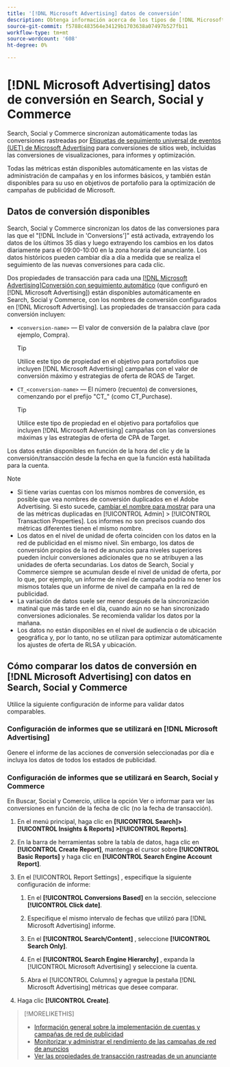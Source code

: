 ```yaml
---
title: '[!DNL Microsoft Advertising] datos de conversión'
description: Obtenga información acerca de los tipos de [!DNL Microsoft Advertising]Datos de conversión no rastreados disponibles en en Search, Social y Commerce.
source-git-commit: f5788c483564e34129b1703638a07497b527fb11
workflow-type: tm+mt
source-wordcount: '608'
ht-degree: 0%

---
```


# [!DNL Microsoft Advertising] datos de conversión en Search, Social y Commerce

Search, Social y Commerce sincronizan automáticamente todas las conversiones rastreadas por [Etiquetas de seguimiento universal de eventos (UET) de Microsoft Advertising](https://about.ads.microsoft.com/solutions/tools/universal-event-tracking) para conversiones de sitios web, incluidas las conversiones de visualizaciones, para informes y optimización.

Todas las métricas están disponibles automáticamente en las vistas de administración de campañas y en los informes básicos, y también están disponibles para su uso en objetivos de portafolio para la optimización de campañas de publicidad de Microsoft.

## Datos de conversión disponibles

Search, Social y Commerce sincronizan los datos de las conversiones para las que el &quot;[!DNL Include in 'Conversions']&quot; está activada, extrayendo los datos de los últimos 35 días y luego extrayendo los cambios en los datos diariamente para el 09:00-10:00 en la zona horaria del anunciante. Los datos históricos pueden cambiar día a día a medida que se realiza el seguimiento de las nuevas conversiones para cada clic.

Dos propiedades de transacción para cada una [[!DNL Microsoft Advertising]Conversión con seguimiento automático](https://help.ads.microsoft.com/apex/index/3/en-us/n5012) (que configuró en [!DNL Microsoft Advertising]) están disponibles automáticamente en Search, Social y Commerce, con los nombres de conversión configurados en [!DNL Microsoft Advertising]. Las propiedades de transacción para cada conversión incluyen:

* `<conversion-name>` — El valor de conversión de la palabra clave (por ejemplo, Compra).

  >[!TIP]
  >
  >Utilice este tipo de propiedad en el objetivo para portafolios que incluyen [!DNL Microsoft Advertising] campañas con el valor de conversión máximo y estrategias de oferta de ROAS de Target.

* `CT_<conversion-name>` — El número (recuento) de conversiones, comenzando por el prefijo &quot;CT_&quot; (como CT_Purchase).

  >[!TIP]
  >
  >Utilice este tipo de propiedad en el objetivo para portafolios que incluyen [!DNL Microsoft Advertising] campañas con las conversiones máximas y las estrategias de oferta de CPA de Target.

Los datos están disponibles en función de la hora del clic y de la conversión/transacción desde la fecha en que la función está habilitada para la cuenta.

<!-- verify below/ if equivalent

[!DNL Microsoft Advertising] records each conversion by [bid unit](/help/search-social-commerce/glossary.md#a-b), device, and click date (not conversion date). Attribution is based on the default attribution setting for each metric in [!DNL Microsoft Advertising]; Adobe Advertising attribution isn't factored in because click event-level data isn't available.
-->

>[!NOTE]
>
>* Si tiene varias cuentas con los mismos nombres de conversión, es posible que vea nombres de conversión duplicados en el Adobe Advertising. Si esto sucede, [cambiar el nombre para mostrar](/help/search-social-commerce/admin/transaction-properties/transaction-property-edit-display-name.md) para una de las métricas duplicadas en [!UICONTROL Admin] > [!UICONTROL Transaction Properties]. Los informes no son precisos cuando dos métricas diferentes tienen el mismo nombre.
>* Los datos en el nivel de unidad de oferta coinciden con los datos en la red de publicidad en el mismo nivel. Sin embargo, los datos de conversión propios de la red de anuncios para niveles superiores pueden incluir conversiones adicionales que no se atribuyen a las unidades de oferta secundarias. Los datos de Search, Social y Commerce siempre se acumulan desde el nivel de unidad de oferta, por lo que, por ejemplo, un informe de nivel de campaña podría no tener los mismos totales que un informe de nivel de campaña en la red de publicidad.
>* La variación de datos suele ser menor después de la sincronización matinal que más tarde en el día, cuando aún no se han sincronizado conversiones adicionales. Se recomienda validar los datos por la mañana.
>* Los datos no están disponibles en el nivel de audiencia o de ubicación geográfica y, por lo tanto, no se utilizan para optimizar automáticamente los ajustes de oferta de RLSA y ubicación.

## Cómo comparar los datos de conversión en [!DNL Microsoft Advertising] con datos en Search, Social y Commerce

Utilice la siguiente configuración de informe para validar datos comparables.

### Configuración de informes que se utilizará en [!DNL Microsoft Advertising]

Genere el informe de las acciones de conversión seleccionadas por día e incluya los datos de todos los estados de publicidad.

### Configuración de informes que se utilizará en Search, Social y Commerce

En Buscar, Social y Comercio, utilice la opción Ver o informar para ver las conversiones en función de la fecha de clic (no la fecha de transacción).

1. En el menú principal, haga clic en **[!UICONTROL Search]> [!UICONTROL Insights & Reports] >[!UICONTROL Reports]**.

1. En la barra de herramientas sobre la tabla de datos, haga clic en **[!UICONTROL Create Report]**, mantenga el cursor sobre **[!UICONTROL Basic Reports]** y haga clic en **[!UICONTROL Search Engine Account Report]**.

1. En el [!UICONTROL Report Settings] , especifique la siguiente configuración de informe:

   1. En el **[!UICONTROL Conversions Based]** en la sección, seleccione **[!UICONTROL Click date]**.

   1. Especifique el mismo intervalo de fechas que utilizó para [!DNL Microsoft Advertising] informe.

   1. En el **[!UICONTROL Search/Content]** , seleccione **[!UICONTROL Search Only]**.

   1. En el **[!UICONTROL Search Engine Hierarchy]** , expanda la [!UICONTROL Microsoft Advertising] y seleccione la cuenta.

   1. Abra el [!UICONTROL Columns] y agregue la pestaña [!DNL Microsoft Advertising] métricas que desee comparar.

1. Haga clic **[!UICONTROL Create]**.

>[!MORELIKETHIS]
>
>* [Información general sobre la implementación de cuentas y campañas de red de publicidad](campaign-implemention-overview.md)
>* [Monitorizar y administrar el rendimiento de las campañas de red de anuncios](monitor-performance-campaigns.md)
>* [Ver las propiedades de transacción rastreadas de un anunciante](/help/search-social-commerce/admin/transaction-properties/transaction-property-view-tracked.html?lang=en)
